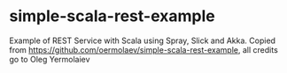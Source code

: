 simple-scala-rest-example
=========================

Example of REST Service with Scala using Spray, Slick and Akka.
Copied from https://github.com/oermolaev/simple-scala-rest-example, all credits go to Oleg Yermolaiev
